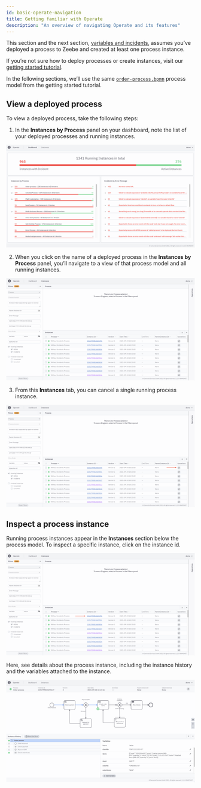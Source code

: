 ```yaml
---
id: basic-operate-navigation
title: Getting familiar with Operate
description: "An overview of navigating Operate and its features"
---
```


This section and the next section, [variables and incidents](./resolve-incidents-update-variables.md), assumes you’ve deployed a process to Zeebe and created at least one process instance. 

If you’re not sure how to deploy processes or create instances, visit our [getting started tutorial](/guides/getting-started/model-your-first-process.md).

In the following sections, we’ll use the same [`order-process.bpmn`](https://docs.camunda.io/assets/files/order-process-2ae29e9d889a3d640464be250206d550.bpmn/) process model from the getting started tutorial. 

## View a deployed process

To view a deployed process, take the following steps:

1. In the **Instances by Process** panel on your dashboard, note the list of your deployed processes and running instances. 

![operate-view-process](../img/operate-introduction_light.png)

2. When you click on the name of a deployed process in the **Instances by Process** panel, you’ll navigate to a view of that process model and all running instances.

![operate-view-process](./img/operate-view-process_light.png)

3. From this **Instances** tab, you can cancel a single running process instance. 

![operate-cancel-process-instance](./img/operate-view-process-cancel_light.png)

## Inspect a process instance

Running process instances appear in the **Instances** section below the process model. To inspect a specific instance, click on the instance id. 

![operate-inspect-instance](./img/operate-process-instance-id_light.png)

Here, see details about the process instance, including the instance history and the variables attached to the instance.

![operate-view-instance-detail](./img/operate-view-instance-detail_light.png)
